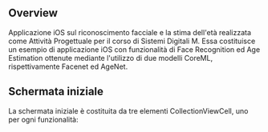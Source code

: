 ## Overview
 Applicazione iOS sul riconoscimento facciale e la stima dell'età realizzata come Attività Progettuale per il corso di Sistemi Digitali M. Essa costituisce un esempio di applicazione iOS con funzionalità di Face Recognition ed Age Estimation ottenute mediante l'utilizzo di due modelli CoreML, rispettivamente Facenet ed AgeNet.
 
## Schermata iniziale
 La schermata iniziale è costituita da tre elementi CollectionViewCell, uno per ogni funzionalità:

